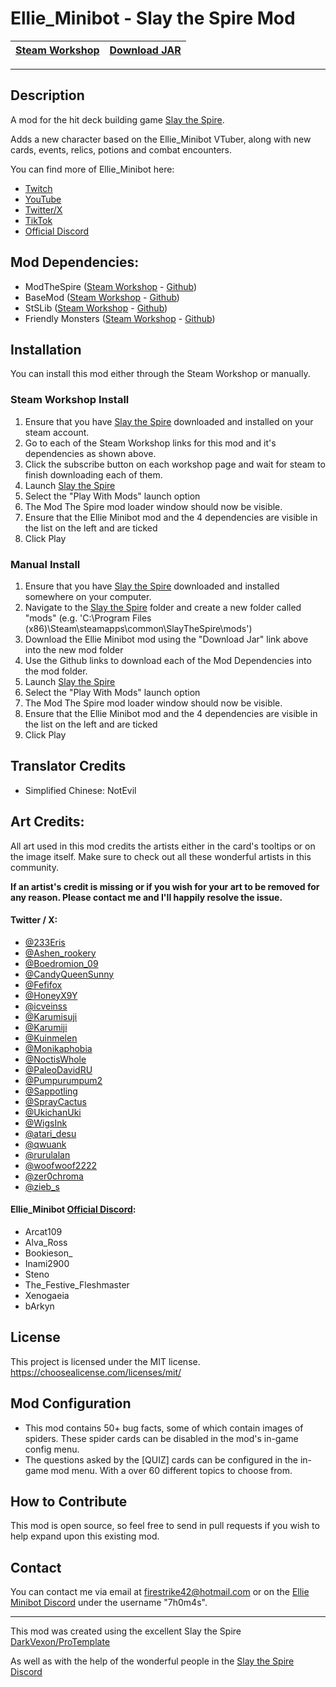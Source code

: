 # Ellie_Minibot - Slay the Spire Mod

| **[Steam Workshop](https://steamcommunity.com/sharedfiles/filedetails/?id=3440378506)** | **[Download JAR](https://github.com/7h0m4s/EllieMinibot_SlayTheSpireMod/releases)** |
|-----------------------------------------------------------------------------------------|---------------------------------------------------------------------------------------|
---
## Description

A mod for the hit deck building game [Slay the Spire](https://store.steampowered.com/app/646570/Slay_the_Spire/). 

Adds a new character based on the Ellie_Minibot VTuber, along with new cards, events, relics, potions and combat encounters.

You can find more of Ellie_Minibot here:
* [Twitch](https://www.twitch.tv/Ellie_Minibot)
* [YouTube](https://www.youtube.com/@Ellie_Minibot)
* [Twitter/X](https://x.com/dumb_lil_robot)
* [TikTok](https://www.tiktok.com/@dumb_lil_robot)
* [Official Discord](https://discord.gg/codebugs)

## Mod Dependencies:
* ModTheSpire ([Steam Workshop](https://steamcommunity.com/sharedfiles/filedetails/?id=1605060445) - [Github](https://github.com/kiooeht/ModTheSpire))
* BaseMod ([Steam Workshop](https://steamcommunity.com/sharedfiles/filedetails/?id=1605833019) - [Github](https://github.com/daviscook477/BaseMod/releases))
* StSLib ([Steam Workshop](https://steamcommunity.com/sharedfiles/filedetails/?id=1609158507) - [Github](https://github.com/kiooeht/StSLib/releases))
* Friendly Monsters ([Steam Workshop](https://steamcommunity.com/sharedfiles/filedetails/?id=2816293692) - [Github](https://github.com/hlysine/FriendlyMonsters/releases))

## Installation
You can install this mod either through the Steam Workshop or manually.
### Steam Workshop Install
1. Ensure that you have [Slay the Spire](https://store.steampowered.com/app/646570/Slay_the_Spire/) downloaded and installed on your steam account.
2. Go to each of the Steam Workshop links for this mod and it's dependencies as shown above.
3. Click the subscribe button on each workshop page and wait for steam to finish downloading each of them.
4. Launch [Slay the Spire](https://store.steampowered.com/app/646570/Slay_the_Spire/)
5. Select the "Play With Mods" launch option
6. The Mod The Spire mod loader window should now be visible.
7. Ensure that the Ellie Minibot mod and the 4 dependencies are visible in the list on the left and are ticked
8. Click Play

### Manual Install
1. Ensure that you have [Slay the Spire](https://store.steampowered.com/app/646570/Slay_the_Spire/) downloaded and installed somewhere on your computer.
2. Navigate to the [Slay the Spire](https://store.steampowered.com/app/646570/Slay_the_Spire/) folder and create a new folder called "mods" (e.g. 'C:\Program Files (x86)\Steam\steamapps\common\SlayTheSpire\mods')
2. Download the Ellie Minibot mod using the "Download Jar" link above into the new mod folder
3. Use the Github links to download each of the Mod Dependencies into the mod folder.
4. Launch [Slay the Spire](https://store.steampowered.com/app/646570/Slay_the_Spire/)
5. Select the "Play With Mods" launch option
6. The Mod The Spire mod loader window should now be visible.
7. Ensure that the Ellie Minibot mod and the 4 dependencies are visible in the list on the left and are ticked
8. Click Play

## Translator Credits
* Simplified Chinese: NotEvil

## Art Credits:
All art used in this mod credits the artists either in the card's tooltips or on the image itself. 
Make sure to check out all these wonderful artists in this community.

**If an artist's credit is missing or if you wish for your art to be removed for any reason. Please contact me and I'll happily resolve the issue.**

#### Twitter / X:
* [@233Eris](https://x.com/233Eris)
* [@Ashen_rookery](https://x.com/ashen_rookery)
* [@Boedromion_09](https://x.com/Boedromion_09)
* [@CandyQueenSunny](https://x.com/CandyQueenSunny)
* [@Fefifox](https://x.com/Fefifox)
* [@HoneyX9Y](https://x.com/HoneyX9Y)
* [@icveinss](https://x.com/icveinss)
* [@Karumisuji](https://x.com/karumisuji)
* [@Karumiji](https://x.com/Karumiji)
* [@Kuinmelen](https://x.com/Kuinmelen)
* [@Monikaphobia](https://x.com/Monikaphobia)
* [@NoctisWhole](https://x.com/NoctisWhole)
* [@PaleoDavidRU](https://x.com/PaleoDavidRU)
* [@Pumpurumpum2](https://x.com/Pumpurumpum2)
* [@Sappotling](https://x.com/Sappotling)
* [@SprayCactus](https://x.com/SprayCactus)
* [@UkichanUki](https://x.com/UkichanUki)
* [@WigsInk](https://x.com/WigsInk)
* [@atari_desu](https://x.com/atari_desu)
* [@qwuank](https://x.com/qwuank)
* [@rurulalan](https://x.com/rurulalan)
* [@woofwoof2222](https://x.com/woofwoof2222)
* [@zer0chroma](https://x.com/zer0chroma)
* [@zieb_s](https://x.com/zieb_s)

#### Ellie_Minibot [Official Discord](https://discord.gg/codebugs):
* Arcat109
* Alva_Ross
* Bookieson_
* Inami2900
* Steno
* The_Festive_Fleshmaster
* Xenogaeia
* bArkyn

## License
This project is licensed under the MIT license. https://choosealicense.com/licenses/mit/

## Mod Configuration
* This mod contains 50+ bug facts, some of which contain images of spiders. These spider cards can be disabled in the mod's in-game config menu.
* The questions asked by the [QUIZ] cards can be configured in the in-game mod menu. With a over 60 different topics to choose from.

## How to Contribute

This mod is open source, so feel free to send in pull requests if you wish to help expand upon this existing mod.

## Contact
You can contact me via email at firestrike42@hotmail.com or on the [Ellie Minibot Discord](https://discord.gg/codebugs) under the username "7h0m4s".

---
 
This mod was created using the excellent Slay the Spire [DarkVexon/ProTemplate](https://github.com/DarkVexon/ProTemplate/tree/master)

As well as with the help of the wonderful people in the [Slay the Spire Discord](https://discord.com/invite/SlayTheSpire)
